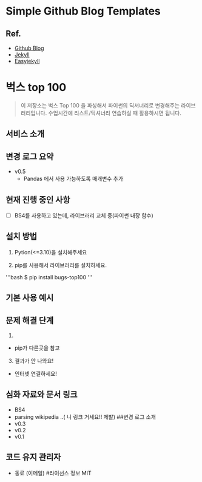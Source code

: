 # Simple Github Blog Templates

## Ref.

- [Github Blog](https://pages.github.com/)
- [Jekyll](https://jekyllrb.com/)
- [Easyjekyll](https://github.com/Halryang/jekyll-now)


# 벅스 top 100

> 이 저장소는 벅스 Top 100 을 파싱해서 파이썬의 딕셔너리로 변경해주는 라이브러리입니다.
수업시간에 리스트/딕셔너리 연습하실 때 활용하시면 됩니다.

## 서비스 소개
## 변경 로그 요약

- v0.5
    - Pandas 에서 사용 가능하도록 매개변수 추가
## 현재 진행 중인 사항
- [ ] BS4를 사용하고 있는데, 라이브러리 교체 중(파이썬 내장 함수)
## 설치 방법
1. Pytion(<=3.10)을 설치해주세요

2. pip를 사용해서 라이브러리를 설치하세요.

'''bash
$ pip install bugs-top100
'''

## 기본 사용 예시
## 문제 해결 단계
1. 
- pip가 다른곳을 참고

3. 결과가 안 나와요!
- 인터넷 연결하세요!
## 심화 자료와 문서 링크
- BS4
- parsing wikipedia
..( 니 링크 거세요!! 제발)
##변경 로그 소개
- v0.3
- v0.2
- v0.1
## 코드 유지 관리자
- 동료 (이메일)
#라이선스 정보
MIT
